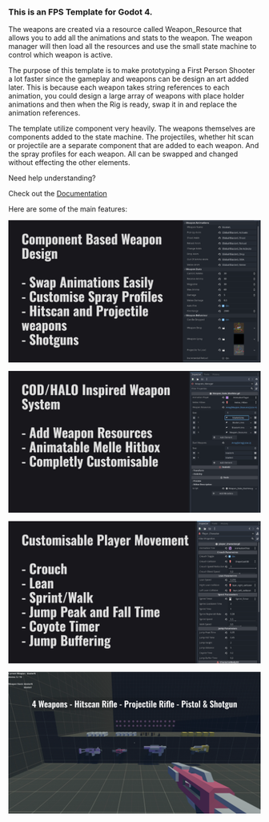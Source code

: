 ### This is an FPS Template for Godot 4. 

The weapons are created via a resource called Weapon_Resource that allows you to add all the animations and stats to the weapon. The weapon manager will then load all the resources and use the small state machine to control which weapon is active.

The purpose of this template is to make prototyping a First Person Shooter a lot faster since the gameplay and weapons can be design an art added later. This is because each weapon takes string references to each animation, you could design a large array of weapons with place holder animations and then when the Rig is ready, swap it in and replace the animation references.

The template utilize component very heavily. The weapons themselves are components added to the state machine. The projectiles, whether hit scan or projectile are a separate component that are added to each weapon. And the spray profiles for each weapon. All can be swapped and changed without effecting the other elements.

Need help understanding?

Check out the [Documentation](https://docs.chaffgames.com/docs/fpstemplate/table_of_contents/)

Here are some of the main features:

![Resource Based](<docs/images/Promo/Weapon Resources.png>)

![State Machine](<docs/images/Promo/Weapon Statemachine.png>)

![Movement Options](docs/images/Promo/Movement.png)

![Currently 4 Weapons](<docs/images/Promo/weapon range.png>)

